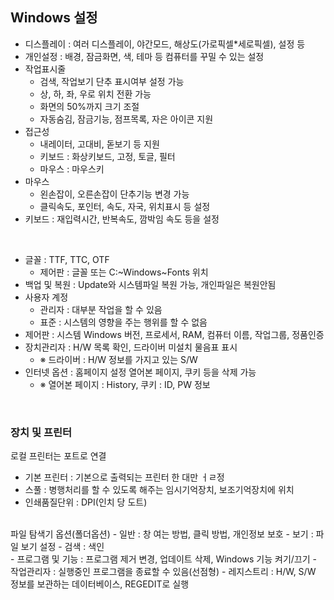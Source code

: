 ## Windows 설정
- 디스플레이 : 여러 디스플레이, 야간모드, 해상도(가로픽셀*세로픽셀), 설정 등
- 개인설정 : 배경, 잠금화면, 색, 테마 등 컴퓨터를 꾸밀 수 있는 설정
- 작업표시줄
  - 검색, 작업보기 단추 표시여부 설정 가능
  - 상, 하, 좌, 우로 위치 전환 가능
  - 화면의 50%까지 크기 조절
  - 자동숨김, 잠금기능, 점프목록, 자은 아이콘 지원
- 접근성
  - 내레이터, 고대비, 돋보기 등 지원
  - 키보드 : 화상키보드, 고정, 토글, 필터
  - 마우스 : 마우스키
- 마우스
  - 왼손잡이, 오른손잡이 단추기능 변경 가능
  - 클릭속도, 포인터, 속도, 자국, 위치표시 등 설정
- 키보드 : 재입력시간, 반복속도, 깜박임 속도 등을 설정

</br>


- 글꼴 : TTF, TTC, OTF
  - 제어판 : 글꼴 또는 C:~Windows~Fonts 위치
- 백업 및 복원 : Update와 시스템파일 복원 가능, 개인파일은 복원안됨
- 사용자 계정
  - 관리자 : 대부분 작업을 할 수 있음
  - 표준 : 시스템의 영향을 주는 행위를 할 수 없음
- 제어판 : 시스템 Windows 버전, 프로세서, RAM, 컴퓨터 이름, 작업그룹, 정품인증
- 장치관리자 : H/W 목록 확인, 드라이버 미설치 물음표 표시
  - ※ 드라이버 : H/W 정보를 가지고 있는 S/W
- 인터넷 옵션 : 홈페이지 설정 열어본 페이지, 쿠키 등을 삭제 가능
  - ※ 열어본 페이지 : History, 쿠키 : ID, PW 정보

</br>


### 장치 및 프린터
로컬 프린터는 포트로 연결
- 기본 프린터 : 기본으로 출력되는 프린터 한 대만 ㅓㄹ정
- 스풀 : 병행처리를 할 수 있도록 해주는 임시기억장치, 보조기억장치에 위치
- 인쇄품질단위 : DPI(인치 당 도트)
</br>
파일 탐색기 옵션(폴더옵션)
- 일반 : 창 여는 방법, 클릭 방법, 개인정보 보호
- 보기 : 파일 보기 설정
- 검색 : 색인
</br>
- 프로그램 및 기능 : 프로그램 제거 변경, 업데이트 삭제, Windows 기능 켜기/끄기
- 작업관리자 : 실행중인 프로그램을 종료할 수 있음(선점형)
- 레지스트리 : H/W, S/W 정보를 보관하는 데이터베이스, REGEDIT로 실행
